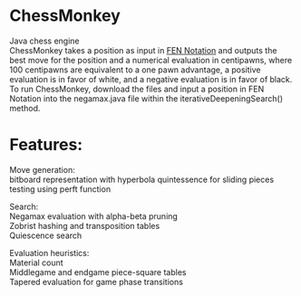 # ChessMonkey
Java chess engine\
ChessMonkey takes a position as input in [FEN Notation](https://en.wikipedia.org/wiki/Forsyth%E2%80%93Edwards_Notation) and outputs the best move for the position and a numerical evaluation in centipawns, where 100 centipawns are equivalent to a one pawn advantage, a positive evaluation is in favor of white, and a negative evaluation is in favor of black.\
To run ChessMonkey, download the files and input a position in FEN Notation into the negamax.java file within the iterativeDeepeningSearch() method.

# Features:
Move generation:\
bitboard representation with hyperbola quintessence for sliding pieces\
testing using perft function

Search:\
Negamax evaluation with alpha-beta pruning\
Zobrist hashing and transposition tables\
Quiescence search

Evaluation heuristics:\
Material count\
Middlegame and endgame piece-square tables\
Tapered evaluation for game phase transitions

